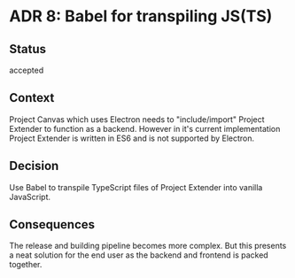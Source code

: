 # ADR 8: Babel for transpiling JS(TS)

## Status

accepted

## Context

Project Canvas which uses Electron needs to "include/import" Project Extender to function as a backend. However in it's current implementation Project Extender is written in ES6 and is not supported by Electron.

## Decision

Use Babel to transpile TypeScript files of Project Extender into vanilla JavaScript.

## Consequences

The release and building pipeline becomes more complex. But this presents a neat solution for the end user as the backend and frontend is packed together.
